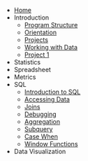 <!-- docs/_sidebar.md -->

* [Home](/)
* Introduction
  * [Program Structure](program-structure.md)
  * [Orientation](orientation.md)
  * [Projects](projects.md)
  * [Working with Data](working-with-data.md)
  * [Project 1](project_1.md)
* Statistics
* Spreadsheet
* Metrics
* SQL
  * [Introduction to SQL](intro-to-sql.md)
  * [Accessing Data](sql-accessing-data.md)
  * [Joins](sql-joins.md)
  * [Debugging](sql-debugging.md)
  * [Aggregation](sql-aggregation.md)
  * [Subquery](sql-subqueries.md)
  * [Case When](sql-case-when.md)
  * [Window Functions](sql-window-functions.md)
* Data Visualization